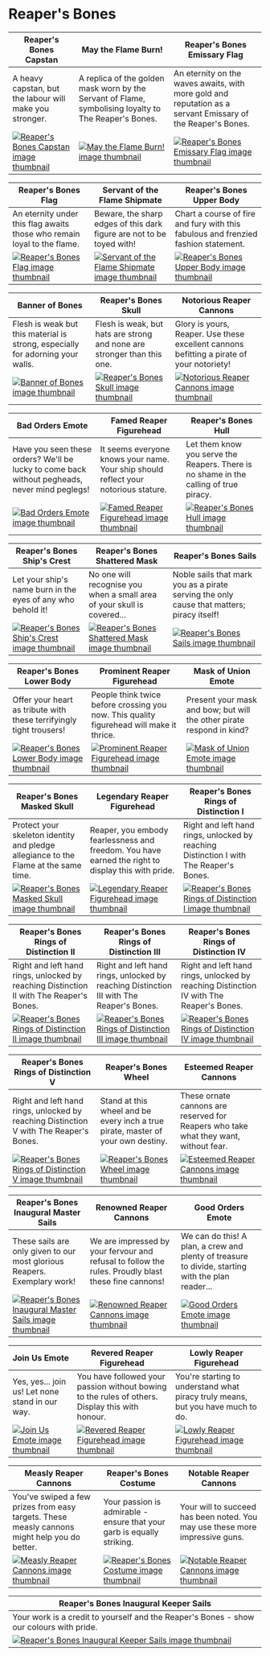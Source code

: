 # Reaper's Bones

| Reaper's Bones Capstan | May the Flame Burn! | Reaper's Bones Emissary Flag |
| ---------------------- | ------------------- | ---------------------------- |
| A heavy capstan, but the labour will make you stronger. | A replica of the golden mask worn by the Servant of Flame, symbolising loyalty to The Reaper's Bones. | An eternity on the waves awaits, with more gold and reputation as a servant Emissary of the Reaper's Bones. |
| [![Reaper's Bones Capstan image thumbnail](https://seaofthieves.wiki.gg/images/a/a9/Reaper%27s_Bones_Capstan.png)](https://seaofthieves.wiki.gg/wiki/Reaper's_Bones_Capstan) | [![May the Flame Burn! image thumbnail](https://seaofthieves.wiki.gg/images/5/5f/Cherished_%27May_the_Flame_Burn%21%27.png)](https://seaofthieves.wiki.gg/wiki/May_the_Flame_Burn!) | [![Reaper's Bones Emissary Flag image thumbnail](https://seaofthieves.wiki.gg/images/1/10/Reaper%27s_Bones_Emissary_Flag.png)](https://seaofthieves.wiki.gg/wiki/Reaper's_Bones_Emissary_Flag) |

| Reaper's Bones Flag | Servant of the Flame Shipmate | Reaper's Bones Upper Body |
| ------------------- | ----------------------------- | ------------------------- |
| An eternity under this flag awaits those who remain loyal to the flame. | Beware, the sharp edges of this dark figure are not to be toyed with! | Chart a course of fire and fury with this fabulous and frenzied fashion statement. |
| [![Reaper's Bones Flag image thumbnail](https://seaofthieves.wiki.gg/images/4/41/Reaper%27s_Bones_Flag.png)](https://seaofthieves.wiki.gg/wiki/Reaper's_Bones_Flag) | [![Servant of the Flame Shipmate image thumbnail](https://seaofthieves.wiki.gg/images/3/33/Servant_of_the_Flame_Shipmate.png)](https://seaofthieves.wiki.gg/wiki/Servant_of_the_Flame_Shipmate) | [![Reaper's Bones Upper Body image thumbnail](https://seaofthieves.wiki.gg/images/8/8f/Reaper%27s_Bones_Upper_Body.png)](https://seaofthieves.wiki.gg/wiki/Reaper's_Bones_Upper_Body) |

| Banner of Bones | Reaper's Bones Skull | Notorious Reaper Cannons |
| --------------- | -------------------- | ------------------------ |
| Flesh is weak but this material is strong, especially for adorning your walls. | Flesh is weak, but hats are strong and none are stronger than this one. | Glory is yours, Reaper. Use these excellent cannons befitting a pirate of your notoriety! |
| [![Banner of Bones image thumbnail](https://seaofthieves.wiki.gg/images/2/22/Banner_of_Bones.png)](https://seaofthieves.wiki.gg/wiki/Banner_of_Bones) | [![Reaper's Bones Skull image thumbnail](https://seaofthieves.wiki.gg/images/1/13/Reaper%27s_Bones_Skull.png)](https://seaofthieves.wiki.gg/wiki/Reaper's_Bones_Skull) | [![Notorious Reaper Cannons image thumbnail](https://seaofthieves.wiki.gg/images/f/fd/Notorious_Reaper_Cannons.png)](https://seaofthieves.wiki.gg/wiki/Notorious_Reaper_Cannons) |

| Bad Orders Emote | Famed Reaper Figurehead | Reaper's Bones Hull |
| ---------------- | ----------------------- | ------------------- |
| Have you seen these orders? We'll be lucky to come back without pegheads, never mind peglegs! | It seems everyone knows your name. Your ship should reflect your notorious stature. | Let them know you serve the Reapers. There is no shame in the calling of true piracy. |
| [![Bad Orders Emote image thumbnail](https://seaofthieves.wiki.gg/images/c/cd/Bad_Orders_Emote.png)](https://seaofthieves.wiki.gg/wiki/Bad_Orders_Emote) | [![Famed Reaper Figurehead image thumbnail](https://seaofthieves.wiki.gg/images/5/5f/Famed_Reaper_Figurehead.png)](https://seaofthieves.wiki.gg/wiki/Famed_Reaper_Figurehead) | [![Reaper's Bones Hull image thumbnail](https://seaofthieves.wiki.gg/images/f/f2/Reaper%27s_Bones_Hull.png)](https://seaofthieves.wiki.gg/wiki/Reaper's_Bones_Hull) |

| Reaper's Bones Ship's Crest | Reaper's Bones Shattered Mask | Reaper's Bones Sails |
| --------------------------- | ----------------------------- | -------------------- |
| Let your ship's name burn in the eyes of any who behold it! | No one will recognise you when a small area of your skull is covered... | Noble sails that mark you as a pirate serving the only cause that matters; piracy itself! |
| [![Reaper's Bones Ship's Crest image thumbnail](https://seaofthieves.wiki.gg/images/7/7b/Reaper%27s_Bones_Ship%27s_Crest.png)](https://seaofthieves.wiki.gg/wiki/Reaper's_Bones_Ship's_Crest) | [![Reaper's Bones Shattered Mask image thumbnail](https://seaofthieves.wiki.gg/images/4/40/Reaper%27s_Bones_Shattered_Mask.png)](https://seaofthieves.wiki.gg/wiki/Reaper's_Bones_Shattered_Mask) | [![Reaper's Bones Sails image thumbnail](https://seaofthieves.wiki.gg/images/1/1e/Reaper%27s_Bones_Sails.png)](https://seaofthieves.wiki.gg/wiki/Reaper's_Bones_Sails) |

| Reaper's Bones Lower Body | Prominent Reaper Figurehead | Mask of Union Emote |
| ------------------------- | --------------------------- | ------------------- |
| Offer your heart as tribute with these terrifyingly tight trousers! | People think twice before crossing you now. This quality figurehead will make it thrice. | Present your mask and bow; but will the other pirate respond in kind? |
| [![Reaper's Bones Lower Body image thumbnail](https://seaofthieves.wiki.gg/images/f/fc/Reaper%27s_Bones_Lower_Body.png)](https://seaofthieves.wiki.gg/wiki/Reaper's_Bones_Lower_Body) | [![Prominent Reaper Figurehead image thumbnail](https://seaofthieves.wiki.gg/images/2/28/Prominent_Reaper_Figurehead.png)](https://seaofthieves.wiki.gg/wiki/Prominent_Reaper_Figurehead) | [![Mask of Union Emote image thumbnail](https://seaofthieves.wiki.gg/images/f/f1/Mask_of_Union_Emote.png)](https://seaofthieves.wiki.gg/wiki/Mask_of_Union_Emote) |

| Reaper's Bones Masked Skull | Legendary Reaper Figurehead | Reaper's Bones Rings of Distinction I |
| --------------------------- | --------------------------- | ------------------------------------- |
| Protect your skeleton identity and pledge allegiance to the Flame at the same time. | Reaper, you embody fearlessness and freedom. You have earned the right to display this with pride. | Right and left hand rings, unlocked by reaching Distinction I with The Reaper's Bones. |
| [![Reaper's Bones Masked Skull image thumbnail](https://seaofthieves.wiki.gg/images/1/1e/Reaper%27s_Bones_Masked_Skull.png)](https://seaofthieves.wiki.gg/wiki/Reaper's_Bones_Masked_Skull) | [![Legendary Reaper Figurehead image thumbnail](https://seaofthieves.wiki.gg/images/7/7b/Legendary_Reaper_Figurehead.png)](https://seaofthieves.wiki.gg/wiki/Legendary_Reaper_Figurehead) | [![Reaper's Bones Rings of Distinction I image thumbnail](https://seaofthieves.wiki.gg/images/b/b8/Reaper%27s_Bones_Rings_of_Distinction_I.png)](https://seaofthieves.wiki.gg/wiki/Reaper's_Bones_Rings_of_Distinction_I) |

| Reaper's Bones Rings of Distinction II | Reaper's Bones Rings of Distinction III | Reaper's Bones Rings of Distinction IV |
| -------------------------------------- | --------------------------------------- | -------------------------------------- |
| Right and left hand rings, unlocked by reaching Distinction II with The Reaper's Bones. | Right and left hand rings, unlocked by reaching Distinction III with The Reaper's Bones. | Right and left hand rings, unlocked by reaching Distinction IV with The Reaper's Bones. |
| [![Reaper's Bones Rings of Distinction II image thumbnail](https://seaofthieves.wiki.gg/images/6/6d/Reaper%27s_Bones_Rings_of_Distinction_II.png)](https://seaofthieves.wiki.gg/wiki/Reaper's_Bones_Rings_of_Distinction_II) | [![Reaper's Bones Rings of Distinction III image thumbnail](https://seaofthieves.wiki.gg/images/b/b1/Reaper%27s_Bones_Rings_of_Distinction_III.png)](https://seaofthieves.wiki.gg/wiki/Reaper's_Bones_Rings_of_Distinction_III) | [![Reaper's Bones Rings of Distinction IV image thumbnail](https://seaofthieves.wiki.gg/images/5/59/Reaper%27s_Bones_Rings_of_Distinction_IV.png)](https://seaofthieves.wiki.gg/wiki/Reaper's_Bones_Rings_of_Distinction_IV) |

| Reaper's Bones Rings of Distinction V | Reaper's Bones Wheel | Esteemed Reaper Cannons |
| ------------------------------------- | -------------------- | ----------------------- |
| Right and left hand rings, unlocked by reaching Distinction V with The Reaper's Bones. | Stand at this wheel and be every inch a true pirate, master of your own destiny. | These ornate cannons are reserved for Reapers who take what they want, without fear. |
| [![Reaper's Bones Rings of Distinction V image thumbnail](https://seaofthieves.wiki.gg/images/b/bc/Reaper%27s_Bones_Rings_of_Distinction_V.png)](https://seaofthieves.wiki.gg/wiki/Reaper's_Bones_Rings_of_Distinction_V) | [![Reaper's Bones Wheel image thumbnail](https://seaofthieves.wiki.gg/images/0/08/Reaper%27s_Bones_Wheel.png)](https://seaofthieves.wiki.gg/wiki/Reaper's_Bones_Wheel) | [![Esteemed Reaper Cannons image thumbnail](https://seaofthieves.wiki.gg/images/b/b2/Esteemed_Reaper_Cannons.png)](https://seaofthieves.wiki.gg/wiki/Esteemed_Reaper_Cannons) |

| Reaper's Bones Inaugural Master Sails | Renowned Reaper Cannons | Good Orders Emote |
| ------------------------------------- | ----------------------- | ----------------- |
| These sails are only given to our most glorious Reapers. Exemplary work! | We are impressed by your fervour and refusal to follow the rules. Proudly blast these fine cannons! | We can do this! A plan, a crew and plenty of treasure to divide, starting with the plan reader... |
| [![Reaper's Bones Inaugural Master Sails image thumbnail](https://seaofthieves.wiki.gg/images/f/ff/Reaper%27s_Bones_Inaugural_Master_Sails.png)](https://seaofthieves.wiki.gg/wiki/Reaper's_Bones_Inaugural_Master_Sails) | [![Renowned Reaper Cannons image thumbnail](https://seaofthieves.wiki.gg/images/a/a3/Renowned_Reaper_Cannons.png)](https://seaofthieves.wiki.gg/wiki/Renowned_Reaper_Cannons) | [![Good Orders Emote image thumbnail](https://seaofthieves.wiki.gg/images/7/71/Good_Orders_Emote.png)](https://seaofthieves.wiki.gg/wiki/Good_Orders_Emote) |

| Join Us Emote | Revered Reaper Figurehead | Lowly Reaper Figurehead |
| ------------- | ------------------------- | ----------------------- |
| Yes, yes... join us! Let none stand in our way. | You have followed your passion without bowing to the rules of others. Display this with honour. | You're starting to understand what piracy truly means, but you have much to do. |
| [![Join Us Emote image thumbnail](https://seaofthieves.wiki.gg/images/3/3a/Join_Us_Emote.png)](https://seaofthieves.wiki.gg/wiki/Join_Us_Emote) | [![Revered Reaper Figurehead image thumbnail](https://seaofthieves.wiki.gg/images/7/73/Revered_Reaper_Figurehead.png)](https://seaofthieves.wiki.gg/wiki/Revered_Reaper_Figurehead) | [![Lowly Reaper Figurehead image thumbnail](https://seaofthieves.wiki.gg/images/4/45/Lowly_Reaper_Figurehead.png)](https://seaofthieves.wiki.gg/wiki/Lowly_Reaper_Figurehead) |

| Measly Reaper Cannons | Reaper's Bones Costume | Notable Reaper Cannons |
| --------------------- | ---------------------- | ---------------------- |
| You've swiped a few prizes from easy targets. These measly cannons might help you do better. | Your passion is admirable - ensure that your garb is equally striking. | Your will to succeed has been noted. You may use these more impressive guns. |
| [![Measly Reaper Cannons image thumbnail](https://seaofthieves.wiki.gg/images/6/6b/Measly_Reaper_Cannons.png)](https://seaofthieves.wiki.gg/wiki/Measly_Reaper_Cannons) | [![Reaper's Bones Costume image thumbnail](https://seaofthieves.wiki.gg/images/3/3e/Reaper%27s_Bones_Costume.png)](https://seaofthieves.wiki.gg/wiki/Reaper's_Bones_Costume) | [![Notable Reaper Cannons image thumbnail](https://seaofthieves.wiki.gg/images/e/e3/Notable_Reaper_Cannons.png)](https://seaofthieves.wiki.gg/wiki/Notable_Reaper_Cannons) |

| Reaper's Bones Inaugural Keeper Sails |
| ------------------------------------- |
| Your work is a credit to yourself and the Reaper's Bones - show our colours with pride. |
| [![Reaper's Bones Inaugural Keeper Sails image thumbnail](https://seaofthieves.wiki.gg/images/c/ca/Reaper%27s_Bones_Inaugural_Keeper_Sails.png)](https://seaofthieves.wiki.gg/wiki/Reaper's_Bones_Inaugural_Keeper_Sails) |
